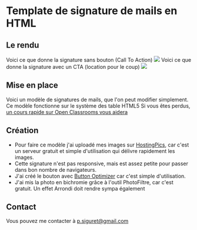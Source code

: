 <h1> Template de signature de mails en HTML </h1>
<h2>Le rendu </h2>

Voici ce que donne la signature sans bouton (Call To Action)
<img src="http://img11.hostingpics.net/pics/158396modelesignaturehtml.png">
Voici ce que donne la signature avec un CTA (location pour le coup)
<img src="http://img11.hostingpics.net/pics/485286modelesignaturehtml.png">

<h2>Mise en place </h2>

Voici un modèle de signatures de mails, que l'on peut modifier simplement. 
Ce modèle fonctionne sur le système des table HTML5 
Si vous êtes perdus, <a href="http://www.openclassrooms.com/courses/apprenez-a-creer-votre-site-web-avec-html5-et-css3/les-tableaux-1"> un cours rapide sur Open Classrooms vous aidera </a>

<h2>Création</h2>
<ul>
<li>Pour faire ce modèle j'ai uploadé mes images sur <a href="http://www.hostingpics.net">HostingPics</a>, car c'est un serveur gratuit et simple d'utilisation qui délivre rapidement les images. </li>
<li> Cette signature n'est pas responsive, mais est assez petite pour passer dans bon nombre de navigateurs.</li>
<li> J'ai créé le bouton avec <a href="http://buttonoptimizer.com">Button Optimizer</a> car c'est simple d'utilisation. </li>
<li>J'ai mis la photo en bichromie grâce à l'outil PhotoFiltre, car c'est gratuit. Un effet Arrondi doit rendre sympa également </li>
</ul>

<h2>Contact </h2>
Vous pouvez me contacter à <a href="mailto:p.siguret@gmail.com" target="blank">p.siguret@gmail.com</a>